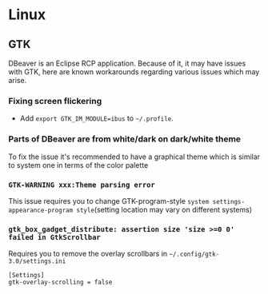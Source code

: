 # Linux
## GTK
DBeaver is an Eclipse RCP application. Because of it, it may have issues with GTK, here are known workarounds regarding various issues which may arise.
### Fixing screen flickering
* Add `export GTK_IM_MODULE=ibus` to `~/.profile`.  
### Parts of DBeaver are from white/dark on dark/white theme
To fix the issue it's recommended to have a graphical theme which is similar to system one in terms of the color palette
### `GTK-WARNING xxx:Theme parsing error` 
This issue requires you to change GTK-program-style `system settings-appearance-program style`(setting location may vary on different systems)
### `gtk_box_gadget_distribute: assertion size 'size >=0 0' failed in GtkScrollbar`
Requires you to remove the overlay scrollbars in `~/.config/gtk-3.0/settings.ini`
```
[Settings]
gtk-overlay-scrolling = false
```
